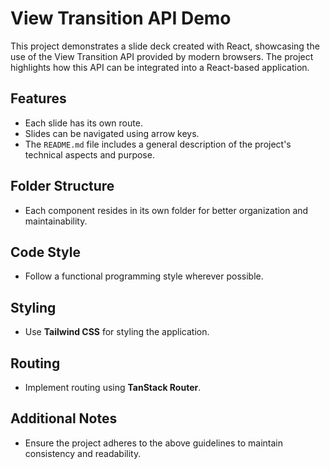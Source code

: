 # View Transition API Demo

This project demonstrates a slide deck created with React, showcasing the use of the View Transition API provided by modern browsers. The project highlights how this API can be integrated into a React-based application.

## Features

- Each slide has its own route.
- Slides can be navigated using arrow keys.
- The `README.md` file includes a general description of the project's technical aspects and purpose.

## Folder Structure

- Each component resides in its own folder for better organization and maintainability.

## Code Style

- Follow a functional programming style wherever possible.

## Styling

- Use **Tailwind CSS** for styling the application.

## Routing

- Implement routing using **TanStack Router**.

## Additional Notes

- Ensure the project adheres to the above guidelines to maintain consistency and readability.
